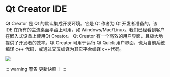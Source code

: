 # Qt Creator IDE

Qt Creator 是 Qt 的默认集成开发环境。它是 Qt 作者为 Qt 开发者准备的。该 IDE 在所有的主流桌面平台上可用，如 Windows/Mac/Linux。我们已经看到客户在嵌入式设备上使用Qt Creator。 Qt Creator 有一个高效的用户界面，且极大地提供了开发者的效率。Qt Creator 可用于运行 Qt Quick 用户界面，也为当前系统编译 c++ 代码，或通过交叉编译为其它平台编译 c++代码。

![](./assets/qtcreator-screenshots.png)

::: warning 警告
更新快照！
:::

